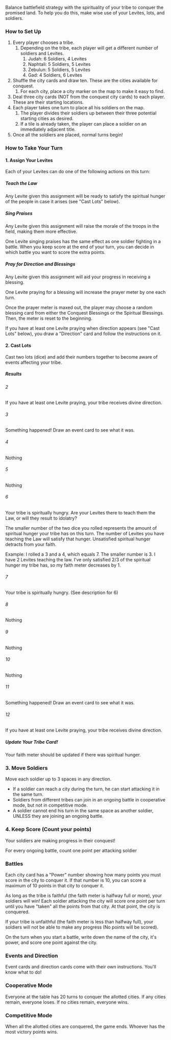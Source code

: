 Balance battlefield strategy with the spirituality of your tribe to conquer the promised land. To help you do this, make wise use of your Levites, lots, and soldiers.

### How to Set Up

1. Every player chooses a tribe.
   1. Depending on the tribe, each player will get a different number of soldiers and Levites.
      1. Judah: 6 Soldiers, 4 Levites
      2. Naphtali: 5 Soldiers, 5 Levites
      3. Zebulun: 5 Soldiers, 5 Levites
      4. Gad: 4 Soldiers, 6 Levites
2. Shuffle the city cards and draw ten. These are the cities available for conquest.
   1. For each city, place a city marker on the map to make it easy to find.
3. Deal three city cards (NOT from the conquest city cards) to each player. These are their starting locations.
4. Each player takes one turn to place all his soldiers on the map.
   1. The player divides their soldiers up between their three potential starting cities as desired.
   2. If a tile is already taken, the player can place a soldier on an immediately adjacent title.
5. Once all the soldiers are placed, normal turns begin!

### How to Take Your Turn

#### 1. Assign Your Levites

Each of your Levites can do one of the following actions on this turn:

##### Teach the Law

Any Levite given this assignment will be ready to satisfy the spiritual hunger of the people in case it arises (see "Cast Lots" below).

##### Sing Praises

Any Levite given this assignment will raise the morale of the troops in the field, making them more effective.

One Levite singing praises has the same effect as one soldier fighting in a battle. When you keep score at the end of your turn, you can decide in which battle you want to score the extra points.

##### Pray for Direction and Blessings

Any Levite given this assignment will aid your progress in receiving a blessing.

One Levite praying for a blessing will increase the prayer meter by one each turn.

Once the prayer meter is maxed out, the player may choose a random blessing card from either the Conquest Blessings or the Spiritual Blessings. Then, the meter is reset to the beginning.

If you have at least one Levite praying when direction appears (see "Cast Lots" below), you draw a "Direction" card and follow the instructions on it.

#### 2. Cast Lots

Cast two lots (dice) and add their numbers together to become aware of events affecting your tribe.

##### Results

###### 2

If you have at least one Levite praying, your tribe receives divine direction.

###### 3

Something happened! Draw an event card to see what it was.

###### 4

Nothing

###### 5

Nothing

###### 6

Your tribe is spiritually hungry. Are your Levites there to teach them the Law, or will they result to idolatry?

The smaller number of the two dice you rolled represents the amount of spiritual hunger your tribe has on this turn. The number of Levites you have teaching the Law will satisfy that hunger. Unsatisfied spiritual hunger detracts from your faith.

Example: I rolled a 3 and a 4, which equals 7. The smaller number is 3. I have 2 Levites teaching the law.
I’ve only satisfied 2/3 of the spiritual hunger my tribe has, so my faith meter decreases by 1.

###### 7

Your tribe is spiritually hungry. (See description for 6)

###### 8

Nothing

###### 9

Nothing

###### 10

Nothing

###### 11

Something happened! Draw an event card to see what it was.

###### 12

If you have at least one Levite praying, your tribe receives divine direction.

##### Update Your Tribe Card!

Your faith meter should be updated if there was spiritual hunger.

### 3. Move Soldiers

Move each soldier up to 3 spaces in any direction.

- If a soldier can reach a city during the turn, he can start attacking it in the same turn.
- Soldiers from different tribes can join in an ongoing battle in cooperative mode, but not in competitive mode.
- A soldier cannot end his turn in the same space as another soldier, UNLESS they are joining an ongoing battle.

### 4. Keep Score (Count your points)

Your soldiers are making progress in their conquest!

For every ongoing battle, count one point per attacking soldier

### Battles

Each city card has a "Power" number showing how many points you must score in the city to conquer it. If that number is 10, you can score a maximum of 10 points in that city to conquer it.

As long as the tribe is faithful (the faith meter is halfway full or more), your soldiers will win! Each soldier attacking the city will score one point per turn until you have "taken" all the points from that city. At that point, the city is conquered.

If your tribe is unfaithful (the faith meter is less than halfway full), your soldiers will not be able to make any progress (No points will be scored).

On the turn when you start a battle, write down the name of the city, it's power, and score one point against the city.

### Events and Direction

Event cards and direction cards come with their own instructions. You'll know what to do!

### Cooperative Mode

Everyone at the table has 20 turns to conquer the allotted cities. If any cities remain, everyone loses. If no cities remain, everyone wins.

### Competitive Mode

When all the allotted cities are conquered, the game ends. Whoever has the most victory points wins.
